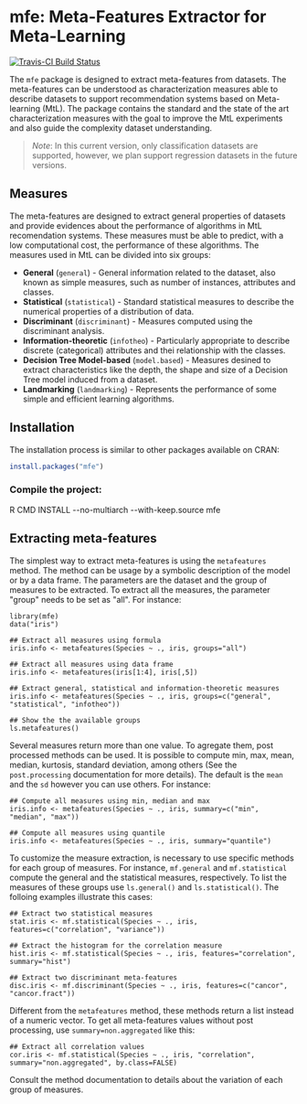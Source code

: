 # mfe: Meta-Features Extractor for Meta-Learning

[![Travis-CI Build Status](https://travis-ci.org/rivolli/mfe.svg?branch=master)](https://travis-ci.org/rivolli/mfe)

The `mfe` package is designed to extract meta-features from datasets. The meta-features can be understood as characterization measures able to describe datasets to support recommendation systems based on Meta-learning (MtL). The package contains the standard and the state of the art characterization measures with the goal to improve the MtL experiments and also guide the complexity dataset understanding.

> *Note*: In this current version, only classification datasets are supported, however, we plan support regression datasets in the future versions. 

## Measures

The meta-features are designed to extract general properties of datasets and provide evidences about the performance of algorithms in MtL recomendation systems. These measures must be able to predict, with a low computational cost, the performance of these algorithms. The measures used in MtL can be divided into six groups:

* **General** (`general`) - General information related to the dataset, also known as simple measures, such as number of instances, attributes and classes.
* **Statistical** (`statistical`) - Standard statistical measures to describe the numerical properties of a distribution of data.
* **Discriminant** (`discriminant`) - Measures computed using the discriminant analysis.
* **Information-theoretic** (`infotheo`) - Particularly appropriate to describe discrete (categorical) attributes and thei relationship with the classes.
* **Decision Tree Model-based**  (`model.based`) - Measures desined to extract characteristics like the depth, the shape and size of a Decision Tree model induced from a dataset.
* **Landmarking** (`landmarking`) - Represents the performance of some simple and efficient learning algorithms.

## Installation

The installation process is similar to other packages available on CRAN:

```r
install.packages("mfe")
```

### Compile the project:

R CMD INSTALL --no-multiarch --with-keep.source mfe

## Extracting meta-features

The simplest way to extract meta-features is using the `metafeatures` method. The method can be usage by a symbolic description of the model or by a data frame. The parameters are the dataset and the group of measures to be extracted. To extract all the measures, the parameter "group" needs to be set as "all". For instance:


```{r}
library(mfe)
data("iris")

## Extract all measures using formula
iris.info <- metafeatures(Species ~ ., iris, groups="all")

## Extract all measures using data frame
iris.info <- metafeatures(iris[1:4], iris[,5])

## Extract general, statistical and information-theoretic measures
iris.info <- metafeatures(Species ~ ., iris, groups=c("general", "statistical", "infotheo"))

## Show the the available groups
ls.metafeatures()
```

Several measures return more than one value. To agregate them, post processed methods can be used. It is possible to compute min, max, mean, median, kurtosis, standard deviation, among others (See the `post.processing` documentation for more details). The default is the `mean` and the `sd` however you can use others. For instance:

```{r}
## Compute all measures using min, median and max 
iris.info <- metafeatures(Species ~ ., iris, summary=c("min", "median", "max"))
                          
## Compute all measures using quantile
iris.info <- metafeatures(Species ~ ., iris, summary="quantile")
```

To customize the measure extraction, is necessary to use specific methods for each group of measures. For instance, `mf.general` and `mf.statistical` compute the general and the statistical measures, respectively. To list the measures of these groups use `ls.general()` and `ls.statistical()`. The folloing examples illustrate this cases:

```{r}
## Extract two statistical measures
stat.iris <- mf.statistical(Species ~ ., iris, features=c("correlation", "variance"))

## Extract the histogram for the correlation measure
hist.iris <- mf.statistical(Species ~ ., iris, features="correlation", summary="hist")

## Extract two discriminant meta-features
disc.iris <- mf.discriminant(Species ~ ., iris, features=c("cancor", "cancor.fract"))
```

Different from the `metafeatures` method, these methods return a list instead of a numeric vector. To get all meta-features values without post processing, use `summary=non.aggregated` like this:

```{r}
## Extract all correlation values
cor.iris <- mf.statistical(Species ~ ., iris, "correlation", summary="non.aggregated", by.class=FALSE)
```

Consult the method documentation to details about the variation of each group of measures.



